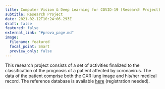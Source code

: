 ```yaml
---
title: Computer Vision & Deep Learning for COVID-19 (Research Project)
subtitle: Research Project
date: 2021-02-12T10:24:06.293Z
draft: false
featured: false
external_link: "#prova_page.md"
image:
  filename: featured
  focal_point: Smart
  preview_only: false
---
```

This research project consists of a set of activities finalized to the classification of the prognosis of a patient affected by coronavirus. The data of the patient comprise both the CXR lung image and his/her medical record. The reference database is available [here](https://aiforcovid.radiomica.it) (registration needed).